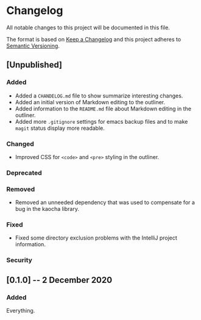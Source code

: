 # Changelog

All notable changes to this project will be documented in this file.

The format is based on [Keep a Changelog](http://keepachangelog.com/en/1.0.0/)
and this project adheres to [Semantic Versioning](http://semver.org/spec/v2.0.0.html).

## [Unpublished]

### Added ###

- Added a `CHANDELOG.md` file to show summarize interesting changes.
- Added an initial version of Markdown editing to the outliner.
- Added information to the `README.md` file about Markdown editing in the outliner.
- Added more `.gitignore` settings for emacs backup files and to make `magit` status display more readable.

### Changed ###

- Improved CSS for `<code>` and `<pre>` styling in the outliner.

### Deprecated ###

### Removed ###

- Removed an unneeded dependency that was used to compensate for a bug in the kaocha library.

### Fixed ###

- Fixed some directory exclusion problems with the IntelliJ project information.

### Security ###

## [0.1.0] -- 2 December 2020

### Added ###

Everything.
